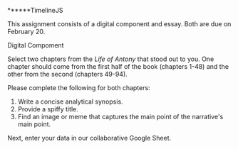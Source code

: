 ******TimelineJS

This assignment consists of a digital component and essay. Both are due on February 20.

Digital Compoment

Select two chapters from the _Life of Antony_ that stood out to you. One chapter should come from the first half of the book (chapters 1-48) and the other from the second (chapters 49-94).

Please complete the following for both chapters:
1. Write a concise analytical synopsis.
2. Provide a spiffy title.
3. Find an image or meme that captures the main point of the narrative's main point.

Next, enter your data in our collaborative Google Sheet.
